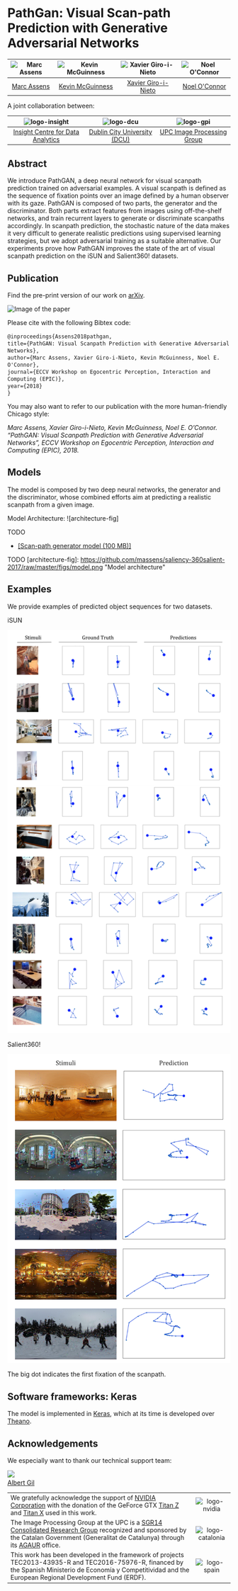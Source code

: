 # PathGan: Visual Scan-path Prediction with Generative Adversarial Networks

| ![Marc Assens][MarcAssens-photo] | ![Kevin McGuinness][KevinMcGuinness-photo] | ![Xavier Giro-i-Nieto][XavierGiro-photo]| ![Noel O'Connor][NoelOConnor-photo] |
|:-:|:-:|:-:|:-:|
| [Marc Assens][MarcAssens-web]  | [Kevin McGuinness][KevinMcGuinness-web]  | [Xavier Giro-i-Nieto][XavierGiro-web] | [Noel O'Connor][NoelOConnor-web]   |

[MarcAssens-web]: https://www.linkedin.com/in/marc-assens-reina-5b1090bb/
[KevinMcGuinness-web]: https://www.insight-centre.org/users/kevin-mcguinness
[NoelOConnor-web]: https://www.insight-centre.org/users/noel-oconnor
[XavierGiro-web]: https://imatge.upc.edu/web/people/xavier-giro

[MarcAssens-photo]: https://github.com/massens/saliency-360salient-2017/raw/master/authors/foto_carnet_dublin.jpg "Marc Assens"
[KevinMcGuinness-photo]: https://raw.githubusercontent.com/imatge-upc/saliency-salgan-2017/junting/authors/Kevin160x160%202.jpg?token=AFOjyZmLlX3ZgpkNe60Vn3ruTsq01rD9ks5YdAaiwA%3D%3D "Kevin McGuinness"
[XavierGiro-photo]: https://raw.githubusercontent.com/imatge-upc/saliency-2016-cvpr/master/authors/XavierGiro.jpg "Xavier Giro-i-Nieto"
[NoelOConnor-photo]: https://raw.githubusercontent.com/imatge-upc/saliency-2016-cvpr/master/authors/NoelOConnor.jpg "Noel O'Connor"


A joint collaboration between:

| ![logo-insight] | ![logo-dcu] | ![logo-gpi] |
|:-:|:-:|:-:|
| [Insight Centre for Data Analytics][insight-web] | [Dublin City University (DCU)][dcu-web] | [UPC Image Processing Group][gpi-web] |

[insight-web]: https://www.insight-centre.org/ 
[dcu-web]: http://www.dcu.ie/
[upc-web]: http://www.upc.edu/?set_language=en
[etsetb-web]: https://www.etsetb.upc.edu/en/ 
[gpi-web]: https://imatge.upc.edu/web/ 


[logo-insight]: https://raw.githubusercontent.com/imatge-upc/saliency-2016-cvpr/master/logos/insight.jpg "Insight Centre for Data Analytics"
[logo-dcu]: https://raw.githubusercontent.com/imatge-upc/saliency-2016-cvpr/master/logos/dcu.png "Dublin City University"
[logo-upc]: https://raw.githubusercontent.com/imatge-upc/saliency-2016-cvpr/master/logos/upc.jpg "Universitat Politecnica de Catalunya"
[logo-etsetb]: https://raw.githubusercontent.com/imatge-upc/saliency-2016-cvpr/master/logos/etsetb.png "ETSETB TelecomBCN"
[logo-gpi]: https://raw.githubusercontent.com/imatge-upc/saliency-2016-cvpr/master/logos/gpi.png "UPC Image Processing Group"


## Abstract

We introduce PathGAN, a deep neural network for visual scanpath prediction trained on adversarial examples. A visual scanpath is defined as the sequence of fixation points over an image defined by a human observer with its gaze. PathGAN is composed of two parts, the generator and the discriminator. Both parts extract features from images using off-the-shelf networks, and train recurrent layers to generate or discriminate scanpaths accordingly. In scanpath prediction, the stochastic nature of the data makes it very difficult to generate realistic predictions using supervised learning strategies, but we adopt adversarial training as a suitable alternative. Our experiments prove how PathGAN improves the state of the art of visual scanpath prediction on the iSUN and Salient360! datasets. 

## Publication

Find the pre-print version of our work on [arXiv](https://arxiv.org/abs/1809.00567).

![Image of the paper](https://github.com/massens/saliency-360salient-2017/raw/master/figs/paper.png)

Please cite with the following Bibtex code:

```
@inproceedings{Assens2018pathgan,
title={PathGAN: Visual Scanpath Prediction with Generative Adversarial Networks},
author={Marc Assens, Xavier Giro-i-Nieto, Kevin McGuinness, Noel E. O'Connor},
journal={ECCV Workshop on Egocentric Perception, Interaction and Computing (EPIC)},
year={2018}
}
```

You may also want to refer to our publication with the more human-friendly Chicago style:

*Marc Assens, Xavier Giro-i-Nieto, Kevin McGuinness, Noel E. O’Connor. “PathGAN: Visual Scanpath Prediction with Generative Adversarial Networks”, ECCV Workshop on Egocentric Perception, Interaction and Computing (EPIC), 2018.*



## Models

The model is composed by two deep neural networks, the generator and the discriminator, whose combined efforts aim at predicting a realistic scanpath from a given image.

Model Architecture:
![architecture-fig]

TODO
* [[Scan-path generator model (100 MB)]](https://github.com/massens/saliency-360salient-2017/blob/master/src/pathnet_model_v2.h5)

TODO
[architecture-fig]: https://github.com/massens/saliency-360salient-2017/raw/master/figs/model.png "Model architecture"

## Examples
We provide examples of predicted object sequences for two datasets.

iSUN

![CVPPP results](./img/ex_isun.png)

Salient360!

![Pascal results](./img/ex_360.png)


The big dot indicates the first fixation of the scanpath. 


## Software frameworks: Keras

The model is implemented in [Keras](https://github.com/fchollet/keras/tree/master/keras), which at its time is developed over [Theano](http://deeplearning.net/software/theano/).

## Acknowledgements
We especially want to thank our technical support team:

<div class="author">
    <a href="https://imatge.upc.edu/web/people/albert-gil-moreno" target="_blank">
      <div class="authorphoto"><img src="./assets/gil.jpg"></div>
      <div>Albert Gil</div>
    </a>
</div>

|   |   |
|:--|:-:|
|  We gratefully acknowledge the support of [NVIDIA Corporation](http://www.nvidia.com/content/global/global.php) with the donation of the GeForce GTX [Titan Z](http://www.nvidia.com/gtx-700-graphics-cards/gtx-titan-z/) and [Titan X](http://www.geforce.com/hardware/desktop-gpus/geforce-gtx-titan-x) used in this work. |  ![logo-nvidia] |
|  The Image Processing Group at the UPC is a [SGR14 Consolidated Research Group](https://imatge.upc.edu/web/projects/sgr14-image-and-video-processing-group) recognized and sponsored by the Catalan Government (Generalitat de Catalunya) through its [AGAUR](http://agaur.gencat.cat/en/inici/index.html) office. |  ![logo-catalonia] |
|  This work has been developed in the framework of projects TEC2013-43935-R and TEC2016-75976-R, financed by the Spanish Ministerio de Economía y Competitividad and the European Regional Development Fund (ERDF).  | ![logo-spain] | 

[logo-nvidia]: ./assets/nvidia.jpg "Logo of NVidia"
[logo-catalonia]: ./assets/generalitat.jpg "Logo of Catalan government"
[logo-spain]: ./assets/MEyC.png "Logo of Spanish government"

